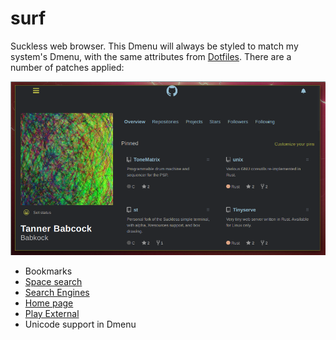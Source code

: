 # surf

Suckless web browser. This Dmenu will always be styled to match my system's Dmenu, with the same attributes from [Dotfiles](https://github.com/Babkock/Dotfiles). There are a number of patches applied:

![Screenshot](https://raw.githubusercontent.com/Babkock/surf/master/screenshot.png)

* Bookmarks
* [Space search](https://surf.suckless.org/patches/spacesearch/)
* [Search Engines](https://surf.suckless.org/patches/searchengines/)
* [Home page](https://surf.suckless.org/patches/homepage/)
* [Play External](https://surf.suckless.org/patches/playexternal)
* Unicode support in Dmenu

